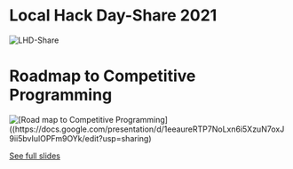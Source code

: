 
 # Local Hack Day-Share 2021



![LHD-Share](https://res.cloudinary.com/practicaldev/image/fetch/s--6NPT7AUR--/c_imagga_scale,f_auto,fl_progressive,h_900,q_auto,w_1600/https://dev-to-uploads.s3.amazonaws.com/i/tyo2pktr11zyt1bxt6s0.jpg)

# Roadmap to Competitive Programming
![[Road map to Competitive Programming]((https://docs.google.com/presentation/d/1eeaureRTP7NoLxn6i5XzuN7oxJ9ii5bvIulOPFm9OYk/edit?usp=sharing)](https://user-images.githubusercontent.com/72208365/113518860-81d10100-95a6-11eb-973d-f15c73681085.png)

[See full slides](https://docs.google.com/presentation/d/1eeaureRTP7NoLxn6i5XzuN7oxJ9ii5bvIulOPFm9OYk/edit?usp=sharing)
<!--
<p align="center">This is a centered caption for the image<p align="center">
(https://docs.google.com/presentation/d/1eeaureRTP7NoLxn6i5XzuN7oxJ9ii5bvIulOPFm9OYk/edit?usp=sharing)
-->
